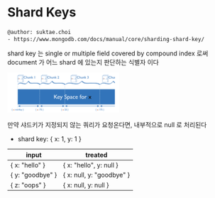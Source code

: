 # Shard Keys

```
@author: suktae.choi
- https://www.mongodb.com/docs/manual/core/sharding-shard-key/
```

shard key 는 single or multiple field covered by compound index 로써 document 가 어느 shard 에 있는지 판단하는 식별자 이다

<img src="1.png" width="50%">

만약 샤드키가 지정되지 않는 쿼리가 요청온다면, 내부적으로 null 로 처리된다

- shard key: { x: 1, y: 1 }

| input            | treated                   |
|------------------|---------------------------|
| { x: "hello" }   | { x: "hello", y: null }   |
| { y: "goodbye" } | { x: null, y: "goodbye" } |
| { z: "oops" }    | { x: null, y: null }      |

